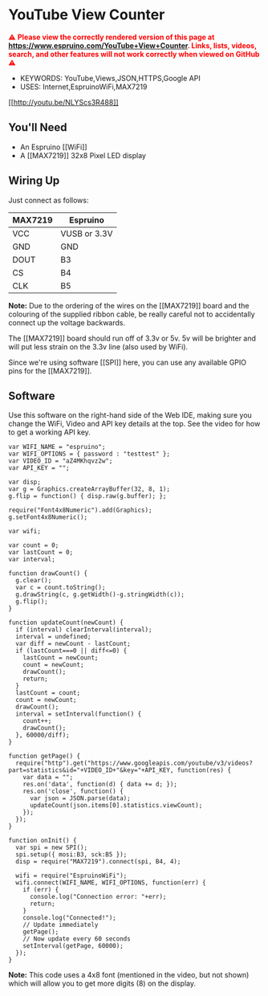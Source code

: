 <!--- Copyright (c) 2017 Gordon Williams, Pur3 Ltd. See the file LICENSE for copying permission. -->
YouTube View Counter
======================

<span style="color:red">:warning: **Please view the correctly rendered version of this page at https://www.espruino.com/YouTube+View+Counter. Links, lists, videos, search, and other features will not work correctly when viewed on GitHub** :warning:</span>

* KEYWORDS: YouTube,Views,JSON,HTTPS,Google API
* USES: Internet,EspruinoWiFi,MAX7219

[[http://youtu.be/NLYScs3R488]]


You'll Need
----------

* An Espruino [[WiFi]]
* A [[MAX7219]] 32x8 Pixel LED display


Wiring Up
--------

Just connect as follows:

| MAX7219 | Espruino |
|---------|----------|
| VCC     | VUSB or 3.3V | 
| GND     | GND      |
| DOUT    | B3       |
| CS      | B4       |
| CLK     | B5       |

**Note:** Due to the ordering of the wires on the [[MAX7219]] board and the
colouring of the supplied ribbon cable, be really careful not to accidentally
connect up the voltage backwards.

The [[MAX7219]] board should run off of 3.3v or 5v. 5v will be brighter and will put
less strain on the 3.3v line (also used by WiFi).

Since we're using software [[SPI]] here, you can use any available GPIO pins for the [[MAX7219]].


Software
--------

Use this software on the right-hand side of the Web IDE, making sure you change the
WiFi, Video and API key details at the top. See the video for how to get a working
API key.


```
var WIFI_NAME = "espruino";
var WIFI_OPTIONS = { password : "testtest" };
var VIDEO_ID = "aZ4MKhqvz2w";
var API_KEY = "";

var disp;
var g = Graphics.createArrayBuffer(32, 8, 1);
g.flip = function() { disp.raw(g.buffer); };

require("Font4x8Numeric").add(Graphics);
g.setFont4x8Numeric();

var wifi;

var count = 0;
var lastCount = 0;
var interval;

function drawCount() {
  g.clear();
  var c = count.toString();
  g.drawString(c, g.getWidth()-g.stringWidth(c));
  g.flip();
}

function updateCount(newCount) {
  if (interval) clearInterval(interval);
  interval = undefined;
  var diff = newCount - lastCount;
  if (lastCount===0 || diff<=0) {
    lastCount = newCount;
    count = newCount;
    drawCount();
    return;
  }
  lastCount = count;
  count = newCount;
  drawCount();
  interval = setInterval(function() {
    count++;
    drawCount();
  }, 60000/diff);
}

function getPage() {
  require("http").get("https://www.googleapis.com/youtube/v3/videos?part=statistics&id="+VIDEO_ID+"&key="+API_KEY, function(res) {
    var data = "";
    res.on('data', function(d) { data += d; });
    res.on('close', function() { 
      var json = JSON.parse(data);
      updateCount(json.items[0].statistics.viewCount);
    });
  });
}

function onInit() {
  var spi = new SPI();
  spi.setup({ mosi:B3, sck:B5 });
  disp = require("MAX7219").connect(spi, B4, 4);
  
  wifi = require("EspruinoWiFi");
  wifi.connect(WIFI_NAME, WIFI_OPTIONS, function(err) {
    if (err) {
      console.log("Connection error: "+err);
      return;
    }
    console.log("Connected!");
    // Update immediately
    getPage();
    // Now update every 60 seconds
    setInterval(getPage, 60000);
  });
}
```

**Note:** This code uses a 4x8 font (mentioned in the video, but not shown) which will
allow you to get more digits (8) on the display.
